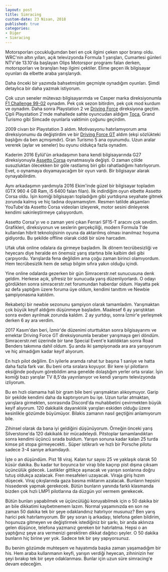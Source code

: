 ```yaml
---
layout: post
title: Simracing
custom-date: 23 Nisan, 2018
published: true
categories: 
- Diğer
- Simracing
---
```


Motorsporları çocukluğumdan beri en çok ilgimi çeken spor branşı oldu. WRC'nin altın yılları, açık televizyonda Formula 1 yarışları, Cumartesi günleri NTV'de 13.10'da başlayan Olips Motorspor programı falan derken, motorsporları ve branşları hep ilgimi çektiler. Elime geçen ilk bilgisayar oyunları da elbette araba yarışlarıydı.

Daha önceki bir yazımda bahsetmiştim geçmişte oynadığım oyunları. Şimdi detaylıca bir daha yazmak istiyorum.

Çok uzun seneler mütevazı bilgisayarımda ve Casper marka direksiyonumla [F1 Challenge 99-02](https://en.wikipedia.org/wiki/EA_Sports_F1_series) oynadım. Pek çok sezon bitirdim, pek çok mod kurdum ve oynadım. Daha sonra Playstation 2 ve [Driving Force](https://commons.wikimedia.org/wiki/File:Logitech-Driving-Force-PS3.jpg) direksiyona geçtim. Çipli Playstation 2'mde mahallede sahte oyuncudan aldığım [Toca](<https://en.wikipedia.org/wiki/TOCA_(series)>), Grand Turismo gibi Simcade oyunlarla vaktimin çoğunu geçirdim.

2009 civarı bir Playstation 3 aldım. Motivasyonu hatırlamıyorum ama direksiyonumu da değiştirdim ve bir [Driving Force GT](https://www.logitechg.com/en-sg/product/driving-force-gt-gaming-wheel) aldım (ekşi sözlükteki başlığını da ben açmışımdır). Gran Turismo 5 ana oyunumdu. Uzun aralar vererek (aylar ve seneler) bu oyunu oldukça fazla oynadım.

Kaderim 2016 Eylül'ün arkadaşımın bana kendi bilgisayarında G27 direksiyonuyla [Assetto Corsa](https://www.assettocorsa.net/en/) oynatmasıyla değişti. O zaman çölde susuzluktan ölecekken bir göle rastlamış biri gibi rahatladığımı hatırlıyorum. Evet, o oynamaya doyamayacağım bir oyun vardı. Bir bilgisayar alarak oynayabilirdim.

Aynı arkadaşımın yardımıyla 2016 Ekim'inde güzel bir bilgisayar topladım (GTX 960 4 GB Ram, i5 6400 falan filan). İlk indirdiğim oyun elbette Assetto Corsa oldu. İşin komiği bilgisayarı topladığım gibi yurtdışına seyahate gitmek zorunda kalmış ve hiç tadına doyamamıştım. Resmen tatilde akşamları YouTube'da Assetto Corsa videoları izleyerek, motor sesini dinleyerek kendimi sakinleştirmeye çalışıyordum.

Assetto Corsa'yı ve o zaman yeni çıkan Ferrari SF15-T aracını çok sevdim. Grafikleri, direksiyonun ve seslerin gerçekçiliği, modern Formula 1'de kullanılan hibrit teknolojisinin oyuna da aktarılmış olması inanılmaz hoşuma gidiyordu. Bu şekilde offline olarak ciddi bir süre harcadım.

Ufak ufak online odalara da girmeye başladım. İlk dönem tecrübesizliği ve heyecanı diye heralde en önemsiz yarış startına bile kalbim deli gibi çarpıyordu. Yarışlarda fena değildim ama çoğu zaman birinci olamıyordum. Hem tecrübesizlik hem de setup bilgim sıfıra yakın olduğu içindi.

Yine online odalarda gezerken bir gün Simracerstr.net sunucusuna denk geldim. Herkese açık, şifresiz bir sunucuda yarış düzenliyorlardı. O odayı gördükten sonra simracerstr.net forumundan haberdar oldum. Hayatta pek az defa yaptığım üzere foruma üye oldum, kendimi tanıttım ve Newbie şampiyonasına katıldım.

Rekabetçi bir newbie sezonunu şampiyon olarak tamamladım. Yarışmaktan çok büyük keyif aldığımı düşünmeye başladım. Maalesef 6 ay yarıştıktan sonra evden ayrılmak zorunda kaldım. 2 ay yurtdışı, sonra İzmir'e yerleşmek derken 6 ay ara verdim.

2017 Kasım'dan beri, İzmir'de düzenimi oturttuktan sonra bilgisayarımı ve emektar Driving Force GT direksiyonumla beraber yarışmaya geri döndüm. Simracerstr.net üzerinde bir tane Special Event'e katıldıktan sonra Road Benders takımına dahil oldum. Şu anda iki şampiyonada ara ara yarışıyorum ve hiç almadığım kadar keyif alıyorum.

En hızlı pilot değilim. En iyilerle aramda rahat tur başına 1 saniye ve hatta daha fazla fark var. Bu beni orta sıralara koyuyor. Bir kere iyi pilotların eksiğinde podyum görebildim ama genelde dolaştığım yerler orta sıralar. İşin komiği bazı yarışlar TV 8,5'da yayınlanıyor ve kendi yarışımı televizyonda izliyorum.

Bu en hızlı olamama hali bir gram bile beni yarışmaktan alıkoymuyor. Garip bir şekilde kendimi daha da kaptırıyorum bu işe. Uzun turlar atmaktan, yarışlara girmekten, sonrasında Discord'da muhabbetini çevirmekten büyük keyif alıyorum. 120 dakikalık dayanıklılık yarışları eskiden olduğu üzere kesinlikle gözümde büyümüyor. Bilakis zamanın nasıl geçtiğini anlamıyorum bile.

Zihinsel olarak da bana iyi geldiğini düşünüyorum. Örneğin önceki yarış Silverstone'da 120 dakikalık bir mücadeleydi. Pitstoplar tamamlandıktan sonra kendimi üçüncü sırada buldum. Yarışın sonuna kadar kalan 25 turda kimse pit stopa girmeyecekti.. Süper istikrarlı ve hızlı bir Porsche pilotu sadece 3-4 saniye arkamdaydı.

İşte o an düşündüm. Pist 18 viraj. Kalan tur sayısı 25 ve yaklaşık olarak 50 küsür dakika. Bu kadar tur boyunca bir virajı bile kaçırıp pist dışına çıksam üçüncülük gidecek. Lastikler gittikçe aşınacak ve yarışın sonlarına doğru tutuş oldukça azalacak. Fren mesafeleri uzayacak. Viraja giriş hızım düşecek. Viraj çıkışlarında gaza basma miktarım azalacak. Bunların hepsini hissederek yapmak gerekecek. Bütün bunların yanında farklı klasmanda bizden çok hızlı LMP1 pilotlarına da düzgün yol vermem gerekecek.

Bütün bunları yapabilmek ve üçüncülüğü koruyabilmek için o 50 dakika bir an bile dikkatimi kaybetmemem lazım. Normal yaşamınızda en son ne zaman 50 dakika tek bir şeye odaklandınız hatırlıyor musunuz? Ben yarış harici pek hatırlamıyorum. Bir şey soran iş arkadaşı, telefona gelen bildirim, hoşunuza gitmeyen ve değiştirmek istediğiniz bir şarkı, bir anda aklınıza gelen düşünce, telefona yazmanız gereken bir hatırlatma. Hepsi o an yaptığınız şeye ara vermenizi gerektiren dikkat dağıtıcı şeyler. O 50 dakika bunların hiç birine yer yok. Sadece tek bir şey yapıyorsunuz.

Bu benim gözümde muhteşem ve hayatımda başka zaman yaşamadığım bir his. Hem araba kullanmanın keyfi, yarışın verdiği heyecan, zihninizin her şeyi bırakıp tek bir şeye odaklanması. Bunlar için uzun süre simracing'e devam edeceğim.
